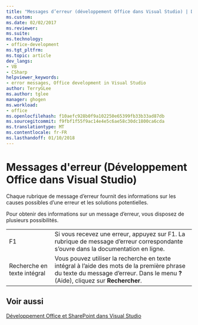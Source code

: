 ```yaml
---
title: "Messages d’erreur (développement Office dans Visual Studio) | Documents Microsoft"
ms.custom: 
ms.date: 02/02/2017
ms.reviewer: 
ms.suite: 
ms.technology:
- office-development
ms.tgt_pltfrm: 
ms.topic: article
dev_langs:
- VB
- CSharp
helpviewer_keywords:
- error messages, Office development in Visual Studio
author: TerryGLee
ms.author: tglee
manager: ghogen
ms.workload:
- office
ms.openlocfilehash: f10aefc928b0f9a102250e65399fb33b33ad87db
ms.sourcegitcommit: f9fbf1f55f9ac14e4e5c6ae58c30dc1800ca6cda
ms.translationtype: MT
ms.contentlocale: fr-FR
ms.lasthandoff: 01/10/2018
---
```

# <a name="error-messages-office-development-in-visual-studio"></a>Messages d'erreur (Développement Office dans Visual Studio)
  Chaque rubrique de message d’erreur fournit des informations sur les causes possibles d’une erreur et les solutions potentielles.  
  
 Pour obtenir des informations sur un message d’erreur, vous disposez de plusieurs possibilités.  
  
|||  
|-|-|  
|F1|Si vous recevez une erreur, appuyez sur F1. La rubrique de message d’erreur correspondante s’ouvre dans la documentation en ligne.|  
|Recherche en texte intégral|Vous pouvez utiliser la recherche en texte intégral à l’aide des mots de la première phrase du texte du message d’erreur. Dans le menu **?** (Aide), cliquez sur **Rechercher**.|  
  
## <a name="see-also"></a>Voir aussi  
 [Développement Office et SharePoint dans Visual Studio](../vsto/office-and-sharepoint-development-in-visual-studio.md)  
  
  